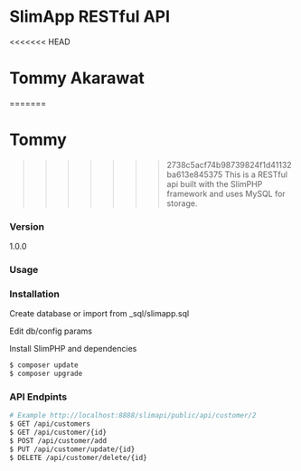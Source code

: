 # SlimApp RESTful API
<<<<<<< HEAD
# Tommy Akarawat
=======
# Tommy
>>>>>>> 2738c5acf74b98739824f1d41132ba613e845375
This is a RESTful api built with the SlimPHP framework and uses MySQL for storage.

### Version
1.0.0

### Usage


### Installation

Create database or import from _sql/slimapp.sql

Edit db/config params

Install SlimPHP and dependencies

```sh
$ composer update
$ composer upgrade
```
### API Endpints
```sh
# Example http://localhost:8888/slimapi/public/api/customer/2
$ GET /api/customers
$ GET /api/customer/{id}
$ POST /api/customer/add
$ PUT /api/customer/update/{id}
$ DELETE /api/customer/delete/{id}
```
